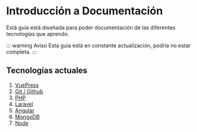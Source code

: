 # Introducción a Documentación

Está guía está diseñada para poder documentación de las diferentes tecnologías que aprendo.

::: warning Aviso
Esta guía está en constante actualización, podría no estar completa.
:::

## Tecnologías actuales
1. [VuePress](/4-documentacion/vuepress)
2. [Git / Github](/4-documentacion/git)
3. [PHP](/4-documentacion/php)
4. [Laravel](/4-documentacion/laravel)
5. [Angular](/4-documentacion/angular)
6. [MongoDB](/4-documentacion/mongodb)
7. [Node](/4-documentacion/node)